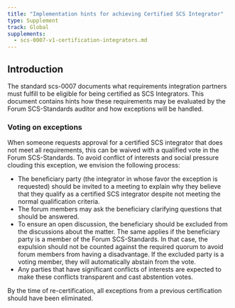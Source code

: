 ```yaml
---
title: "Implementation hints for achieving Certified SCS Integrator"
type: Supplement
track: Global
supplements:
  - scs-0007-v1-certification-integrators.md
---
```


## Introduction

The standard scs-0007 documents what requirements integration partners must fulfill to be eligible
for being certified as SCS Integrators.
This document contains hints how these requirements may be evaluated by the Forum SCS-Standards
auditor and how exceptions will be handled.

### Voting on exceptions

When someone requests approval for a certified SCS integrator that does not meet all requirements,
this can be waived with a qualified vote in the Forum SCS-Standards.
To avoid conflict of interests and social pressure clouding this exception, we envision the
following process:

- The beneficiary party (the integrator in whose favor the exception is requested) should be
  invited to a meeting to explain why they believe that they qualify as a certified SCS
  integrator despite not meeting the normal qualification criteria.
- The forum members may ask the beneficiary clarifying questions that should be answered.
- To ensure an open discussion, the beneficiary should be excluded from the discussions about
  the matter. The same applies if the beneficiary party is a member of the Forum
  SCS-Standards. In that case, the expulsion should not be counted against the required quorum
  to avoid forum members from having a disadvantage. If the excluded party is a voting member,
  they will automatically abstain from the vote.
- Any parties that have significant conflicts of interests are expected to make these
  conflicts transparent and cast abstention votes.

By the time of re-certification, all exceptions from a previous certification should have been
eliminated.
